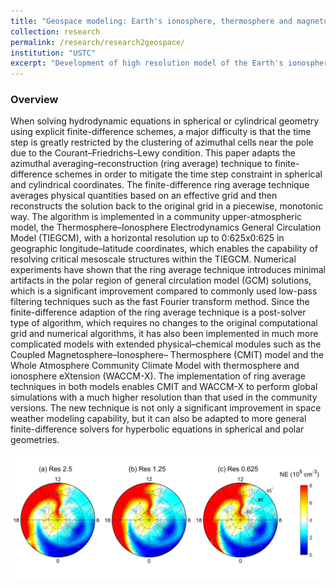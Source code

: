 ```yaml
---
title: "Geospace modeling: Earth's ionosphere, thermosphere and magnetosphere"
collection: research
permalink: /research/research2geospace/ 
institution: "USTC"
excerpt: "Development of high resolution model of the Earth's ionosphere and thermosphere"
---
```


### Overview
When solving hydrodynamic equations in spherical or cylindrical geometry using explicit finite-difference schemes, a major difficulty is that the time step is greatly restricted by the clustering of azimuthal cells near the pole due to the Courant–Friedrichs–Lewy condition. This paper adapts the azimuthal averaging–reconstruction (ring average) technique to finite-difference schemes in order to mitigate the time step constraint in spherical and cylindrical coordinates. The finite-difference ring average technique averages physical quantities based on an effective grid and then reconstructs the solution back to the original grid in a piecewise, monotonic way. The algorithm is implemented in a community upper-atmospheric model, the Thermosphere–Ionosphere Electrodynamics General Circulation Model (TIEGCM), with a horizontal resolution up to 0:625x0:625 in geographic longitude–latitude coordinates, which enables the capability of resolving critical mesoscale structures within the TIEGCM. Numerical experiments have shown that the ring average technique introduces minimal artifacts in the polar region of general circulation model (GCM) solutions, which is a significant improvement compared to commonly used low-pass filtering techniques such as the fast Fourier transform method. Since the finite-difference adaption of the ring average technique is a post-solver type of algorithm, which requires no changes to the original computational grid and numerical algorithms, it has also been implemented in much more complicated models with extended physical–chemical modules such as the Coupled Magnetosphere–Ionosphere– Thermosphere (CMIT) model and the Whole Atmosphere Community Climate Model with thermosphere and ionosphere eXtension (WACCM-X). The implementation of ring average techniques in both models enables CMIT and WACCM-X to perform global simulations with a much higher resolution than that used in the community versions. The new technique is not only a significant improvement in space weather modeling capability, but it can also be adapted to more general finite-difference solvers for hyperbolic equations in spherical and polar geometries.
<div align=center><img class="alignnone  wp-image-577" alt="drsg" src="/images/Figure7_NE_Resolution_compare.png" width="1200"/></div>
